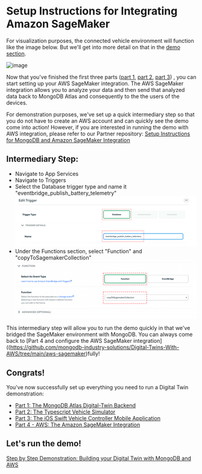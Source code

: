 # Setup Instructions for Integrating Amazon SageMaker

For visualization purposes, the connected vehicle environment will function like the image below. But we'll get into more detail on that in the [demo section](https://github.com/mongodb-industry-solutions/Digital-Twins-With-AWS/blob/main/Demo_Instructions.md). 

![image](https://github.com/mongodb-industry-solutions/Digital-Twins-With-AWS/blob/main/media/EndToEnd.png) 

Now that you've finished the first three parts ([part 1](https://github.com/mongodb-industry-solutions/Digital-Twins-With-AWS/tree/main/atlas-backend), [part 2](https://github.com/mongodb-industry-solutions/Digital-Twins-With-AWS/tree/main/device-ts), [part 3](https://github.com/mongodb-industry-solutions/Digital-Twins-With-AWS/tree/main/mobile-swift)) , you can start setting up your AWS SageMaker integration. The AWS SageMaker integration allows you to analyze your data and then send that analyzed data back to MongoDB Atlas and consequently to the the users of the devices.

For demonstration purposes, we've set up a quick intermediary step so that you do not have to create an AWS account and can quickly see the demo come into action! However, if you are interested in running the demo with AWS integration, please refer to our Partner repository: [Setup Instructions for MongoDB and Amazon SageMaker Integration](https://github.com/mongodb-partners/Vehicle-Digital-Twin-Solution)

## Intermediary Step:
* Navigate to App Services 
* Navigate to Triggers 
* Select the Database trigger type and name it "eventbridge_publish_battery_telemetry" 
![image](https://github.com/mongodb-industry-solutions/Vehicle-Digital-Twin-Feedback-Loop/blob/main/media/eventbridge.png)
* Under the Functions section, select "Function" and "copyToSagemakerCollection" 
![image](https://github.com/mongodb-industry-solutions/Vehicle-Digital-Twin-Feedback-Loop/blob/main/media/copytosagemaker.png) 

This intermediary step will allow you to run the demo quickly in that we've bridged the SageMaker environment with MongoDB. You can always come back to [Part 4 and configure the AWS SageMaker integration]((https://github.com/mongodb-industry-solutions/Digital-Twins-With-AWS/tree/main/aws-sagemaker)fully! 

## Congrats!
You've now successfully set up everything you need to run a Digital Twin demonstration:  
  * [Part 1: The MongoDB Atlas Digital-Twin Backend](https://github.com/mongodb-industry-solutions/Digital-Twins-With-AWS/tree/main/atlas-backend) 
  * [Part 2: The Typescript Vehicle Simulator](https://github.com/mongodb-industry-solutions/Digital-Twins-With-AWS/tree/main/device-ts) 
  * [Part 3: The iOS Swift Vehicle Controller Mobile Application](https://github.com/mongodb-industry-solutions/Digital-Twins-With-AWS/tree/main/mobile-swift)
  * [Part 4 - AWS: The Amazon SageMaker Integration](https://github.com/mongodb-industry-solutions/Digital-Twins-With-AWS/tree/main/aws-sagemaker) 

## Let's run the demo! 
[Step by Step Demonstration: Building your Digital Twin with MongoDB and AWS](https://github.com/mongodb-industry-solutions/Digital-Twins-With-AWS/blob/main/Demo_Instructions.md)


